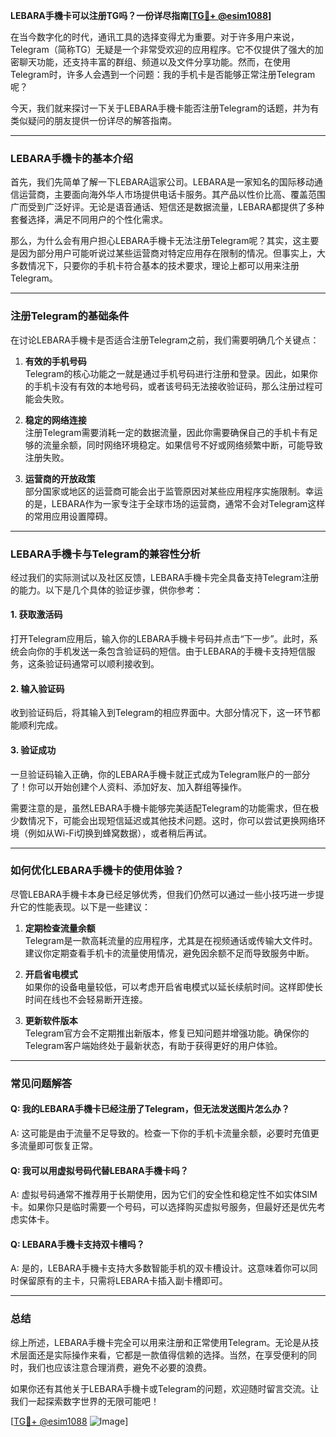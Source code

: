 **LEBARA手機卡可以注册TG吗？一份详尽指南[[TG💪+ @esim1088](https://t.me/s/esim1088)]**

在当今数字化的时代，通讯工具的选择变得尤为重要。对于许多用户来说，Telegram（简称TG）无疑是一个非常受欢迎的应用程序。它不仅提供了强大的加密聊天功能，还支持丰富的群组、频道以及文件分享功能。然而，在使用Telegram时，许多人会遇到一个问题：我的手机卡是否能够正常注册Telegram呢？

今天，我们就来探讨一下关于LEBARA手機卡能否注册Telegram的话题，并为有类似疑问的朋友提供一份详尽的解答指南。

---

### LEBARA手機卡的基本介绍

首先，我们先简单了解一下LEBARA這家公司。LEBARA是一家知名的国际移动通信运营商，主要面向海外华人市场提供电话卡服务。其产品以性价比高、覆盖范围广而受到广泛好评。无论是语音通话、短信还是数据流量，LEBARA都提供了多种套餐选择，满足不同用户的个性化需求。

那么，为什么会有用户担心LEBARA手機卡无法注册Telegram呢？其实，这主要是因为部分用户可能听说过某些运营商对特定应用存在限制的情况。但事实上，大多数情况下，只要你的手机卡符合基本的技术要求，理论上都可以用来注册Telegram。

---

### 注册Telegram的基础条件

在讨论LEBARA手機卡是否适合注册Telegram之前，我们需要明确几个关键点：

1. **有效的手机号码**  
   Telegram的核心功能之一就是通过手机号码进行注册和登录。因此，如果你的手机卡没有有效的本地号码，或者该号码无法接收验证码，那么注册过程可能会失败。

2. **稳定的网络连接**  
   注册Telegram需要消耗一定的数据流量，因此你需要确保自己的手机卡有足够的流量余额，同时网络环境稳定。如果信号不好或网络频繁中断，可能导致注册失败。

3. **运营商的开放政策**  
   部分国家或地区的运营商可能会出于监管原因对某些应用程序实施限制。幸运的是，LEBARA作为一家专注于全球市场的运营商，通常不会对Telegram这样的常用应用设置障碍。

---

### LEBARA手機卡与Telegram的兼容性分析

经过我们的实际测试以及社区反馈，LEBARA手機卡完全具备支持Telegram注册的能力。以下是几个具体的验证步骤，供你参考：

#### 1. 获取激活码
打开Telegram应用后，输入你的LEBARA手機卡号码并点击“下一步”。此时，系统会向你的手机发送一条包含验证码的短信。由于LEBARA的手機卡支持短信服务，这条验证码通常可以顺利接收到。

#### 2. 输入验证码
收到验证码后，将其输入到Telegram的相应界面中。大部分情况下，这一环节都能顺利完成。

#### 3. 验证成功
一旦验证码输入正确，你的LEBARA手機卡就正式成为Telegram账户的一部分了！你可以开始创建个人资料、添加好友、加入群组等操作。

需要注意的是，虽然LEBARA手機卡能够完美适配Telegram的功能需求，但在极少数情况下，可能会出现短信延迟或其他技术问题。这时，你可以尝试更换网络环境（例如从Wi-Fi切换到蜂窝数据），或者稍后再试。

---

### 如何优化LEBARA手機卡的使用体验？

尽管LEBARA手機卡本身已经足够优秀，但我们仍然可以通过一些小技巧进一步提升它的性能表现。以下是一些建议：

1. **定期检查流量余额**  
   Telegram是一款高耗流量的应用程序，尤其是在视频通话或传输大文件时。建议你定期查看手机卡的流量使用情况，避免因余额不足而导致服务中断。

2. **开启省电模式**  
   如果你的设备电量较低，可以考虑开启省电模式以延长续航时间。这样即使长时间在线也不会轻易断开连接。

3. **更新软件版本**  
   Telegram官方会不定期推出新版本，修复已知问题并增强功能。确保你的Telegram客户端始终处于最新状态，有助于获得更好的用户体验。

---

### 常见问题解答

#### Q: 我的LEBARA手機卡已经注册了Telegram，但无法发送图片怎么办？
A: 这可能是由于流量不足导致的。检查一下你的手机卡流量余额，必要时充值更多流量即可恢复正常。

#### Q: 我可以用虚拟号码代替LEBARA手機卡吗？
A: 虚拟号码通常不推荐用于长期使用，因为它们的安全性和稳定性不如实体SIM卡。如果你只是临时需要一个号码，可以选择购买虚拟号服务，但最好还是优先考虑实体卡。

#### Q: LEBARA手機卡支持双卡槽吗？
A: 是的，LEBARA手機卡支持大多数智能手机的双卡槽设计。这意味着你可以同时保留原有的主卡，只需将LEBARA卡插入副卡槽即可。

---

### 总结

综上所述，LEBARA手機卡完全可以用来注册和正常使用Telegram。无论是从技术层面还是实际操作来看，它都是一款值得信赖的选择。当然，在享受便利的同时，我们也应该注意合理消费，避免不必要的浪费。

如果你还有其他关于LEBARA手機卡或Telegram的问题，欢迎随时留言交流。让我们一起探索数字世界的无限可能吧！

[[TG💪+ @esim1088](https://t.me/s/esim1088) ![Image](https://i.postimg.cc/4NQfJmqS/Snipaste-2025-05-13-00-14-12.png)]